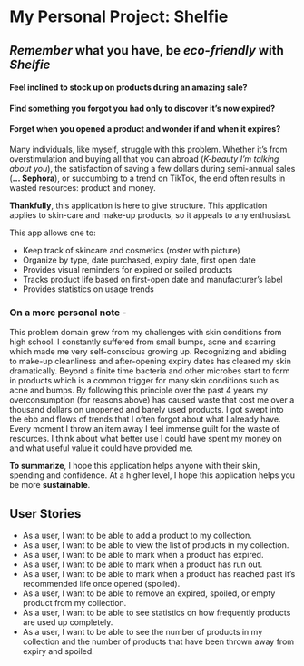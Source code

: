 # My Personal Project: Shelfie

## *Remember* what you have, be *eco-friendly* with *Shelfie*  

#### Feel inclined to stock up on products during an amazing sale?
#### Find something you forgot you had only to discover it’s now expired?  
#### Forget when you opened a product and wonder if and when it expires?

Many individuals, like myself, struggle with this problem. 
Whether it’s from overstimulation and buying all that you can abroad (*K-beauty I’m talking about you*), 
the satisfaction of saving a few dollars during semi-annual sales (**... Sephora**), or succumbing to a trend on TikTok, 
the end often results in wasted resources: product and money.

**Thankfully**, this application is here to give structure. 
This application applies to skin-care and make-up products, so it appeals to any enthusiast. 

This app allows one to:
- Keep track of skincare and cosmetics (roster with picture)
- Organize by type, date purchased, expiry date, first open date
- Provides visual reminders for expired or soiled products
- Tracks product life based on first-open date and manufacturer’s label
- Provides statistics on usage trends 

### On a more personal note -
This problem domain grew from my challenges with skin conditions from high school. I constantly suffered from small
bumps, acne and scarring which made me very self-conscious growing up. Recognizing and abiding to make-up cleanliness
and after-opening expiry dates has cleared my skin dramatically. Beyond a finite time bacteria and other microbes start 
to form in products which is a common trigger for many skin conditions such as 
acne and bumps. By following this principle over the past 4 years my overconsumption (for reasons above) has caused 
waste that cost me over a thousand dollars on unopened and barely used products. I got swept into the ebb and flows of 
trends that I often forgot about what I already have. Every moment I throw an item away I feel immense guilt for the 
waste of resources. I think about what better use I could have spent my money on and what useful value 
it could have provided me.


**To summarize**, I hope this application helps anyone with their skin, spending and confidence. At a higher level, 
I hope this application helps you be more **sustainable**.
 
## User Stories

- As a user, I want to be able to add a product to my collection.  
- As a user, I want to be able to view the list of products in my collection.  
- As a user, I want to be able to mark when a product has expired.  
- As a user, I want to be able to mark when a product has run out.  
- As a user, I want to be able to mark when a product has reached past it’s recommended life once opened (spoiled).  
- As a user, I want to be able to remove an expired, spoiled, or empty product from my collection.  
- As a user, I want to be able to see statistics on how frequently products are used up completely.  
- As a user, I want to be able to see the number of products in my collection and the number of products that have been 
thrown away from expiry and spoiled.


